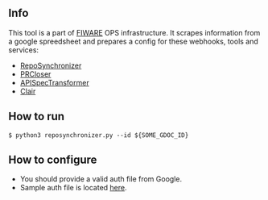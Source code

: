 ## Info
This tool is a part of [FIWARE](https://fiware.org) OPS infrastructure.
It scrapes information from a google spreedsheet and prepares a config for these webhooks, tools and services:
+ [RepoSynchronizer](https://github.com/FIWARE-Ops/RepoSynchronizer)
+ [PRCloser](https://github.com/FIWARE-Ops/PRCloser)
+ [APISpecTransformer](https://github.com/FIWARE-Ops/APISpecTransformer)
+ [Clair](https://github.com/flopezag/fiware-clair)

## How to run
```console
$ python3 reposynchronizer.py --id ${SOME_GDOC_ID}
```

## How to configure
+ You should provide a valid auth file from Google.
+ Sample auth file is located [here](./auth.json.example).
